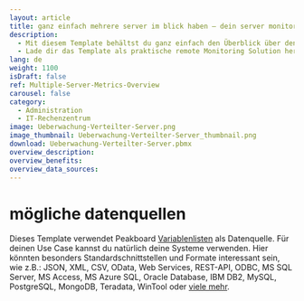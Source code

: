 ```yaml
---
layout: article
title: ganz einfach mehrere server im blick haben ― dein server monitoring dashboard
description: 
  - Mit diesem Template behältst du ganz einfach den Überblick über den Status deiner Server. Es werden Informationen von bis zu drei Servern mit den wichtigsten Kennzahlen wie CPU, Speicherplatz, RAM und Netzwerkauslastung angezeigt. Außerdem beinhaltet das Dashboard die Laufzeit, den letzten Neustart und das letzte Backup. Die Daten können aus Serverprotokollen oder direkt über eine vorhandene API ausgelesen werden.
  - Lade dir das Template als praktische remote Monitoring Solution herunter, und lass dir Meldungen deines Servers oder gegebenenfalls auch einen Alarm in Echtzeit anzeigen. Außerdem ist es möglich, eine Benachrichtigung per E-Mail einzurichten, die dir Probleme meldet. Für mehr Sicherheit im Serverraum Template jetzt herunterladen
lang: de
weight: 1100
isDraft: false
ref: Multiple-Server-Metrics-Overview
carousel: false
category:
  - Administration
  - IT-Rechenzentrum
image: Ueberwachung-Verteilter-Server.png
image_thumbnail: Ueberwachung-Verteilter-Server_thumbnail.png
download: Ueberwachung-Verteilter-Server.pbmx
overview_description:
overview_benefits:
overview_data_sources:
---
```

# mögliche datenquellen
Dieses Template verwendet Peakboard [Variablenlisten](https://help.peakboard.com/scripting/de-variables.html) als Datenquelle. Für deinen Use Case kannst du natürlich deine Systeme verwenden. Hier könnten besonders Standardschnittstellen und Formate interessant sein, wie z.B.: JSON, XML, CSV, OData, Web Services, REST-API, ODBC, MS SQL Server, MS Access, MS Azure SQL, Oracle Database, IBM DB2, MySQL, PostgreSQL, MongoDB, Teradata, WinTool oder [viele mehr](https://peakboard.com/produkt/peakboard-versionen/#schnittstellen).
